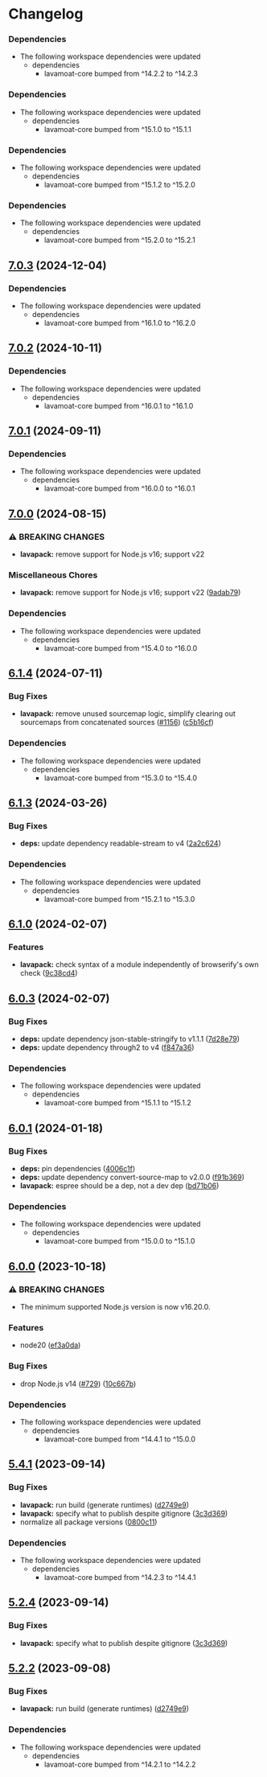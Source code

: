 # Changelog

### Dependencies

* The following workspace dependencies were updated
  * dependencies
    * lavamoat-core bumped from ^14.2.2 to ^14.2.3

### Dependencies

* The following workspace dependencies were updated
  * dependencies
    * lavamoat-core bumped from ^15.1.0 to ^15.1.1

### Dependencies

* The following workspace dependencies were updated
  * dependencies
    * lavamoat-core bumped from ^15.1.2 to ^15.2.0

### Dependencies

* The following workspace dependencies were updated
  * dependencies
    * lavamoat-core bumped from ^15.2.0 to ^15.2.1

## [7.0.3](https://github.com/LavaMoat/LavaMoat/compare/lavapack-v7.0.2...lavapack-v7.0.3) (2024-12-04)


### Dependencies

* The following workspace dependencies were updated
  * dependencies
    * lavamoat-core bumped from ^16.1.0 to ^16.2.0

## [7.0.2](https://github.com/LavaMoat/LavaMoat/compare/lavapack-v7.0.1...lavapack-v7.0.2) (2024-10-11)


### Dependencies

* The following workspace dependencies were updated
  * dependencies
    * lavamoat-core bumped from ^16.0.1 to ^16.1.0

## [7.0.1](https://github.com/LavaMoat/LavaMoat/compare/lavapack-v7.0.0...lavapack-v7.0.1) (2024-09-11)


### Dependencies

* The following workspace dependencies were updated
  * dependencies
    * lavamoat-core bumped from ^16.0.0 to ^16.0.1

## [7.0.0](https://github.com/LavaMoat/LavaMoat/compare/lavapack-v6.1.4...lavapack-v7.0.0) (2024-08-15)


### ⚠ BREAKING CHANGES

* **lavapack:** remove support for Node.js v16; support v22

### Miscellaneous Chores

* **lavapack:** remove support for Node.js v16; support v22 ([9adab79](https://github.com/LavaMoat/LavaMoat/commit/9adab792eb16e001dcb4f4a017d1fc2d06c804e9))


### Dependencies

* The following workspace dependencies were updated
  * dependencies
    * lavamoat-core bumped from ^15.4.0 to ^16.0.0

## [6.1.4](https://github.com/LavaMoat/LavaMoat/compare/lavapack-v6.1.3...lavapack-v6.1.4) (2024-07-11)


### Bug Fixes

* **lavapack:** remove unused sourcemap logic, simplify clearing out sourcemaps from concatenated sources ([#1156](https://github.com/LavaMoat/LavaMoat/issues/1156)) ([c5b16cf](https://github.com/LavaMoat/LavaMoat/commit/c5b16cffe07f272368e087bf3424d2760c893f0f))


### Dependencies

* The following workspace dependencies were updated
  * dependencies
    * lavamoat-core bumped from ^15.3.0 to ^15.4.0

## [6.1.3](https://github.com/LavaMoat/LavaMoat/compare/lavapack-v6.1.2...lavapack-v6.1.3) (2024-03-26)


### Bug Fixes

* **deps:** update dependency readable-stream to v4 ([2a2c624](https://github.com/LavaMoat/LavaMoat/commit/2a2c624866cb7699ca3c1cf765f44118d2b88f1f))


### Dependencies

* The following workspace dependencies were updated
  * dependencies
    * lavamoat-core bumped from ^15.2.1 to ^15.3.0

## [6.1.0](https://github.com/LavaMoat/LavaMoat/compare/lavapack-v6.0.3...lavapack-v6.1.0) (2024-02-07)


### Features

* **lavapack:** check syntax of a module independently of browserify's own check ([9c38cd4](https://github.com/LavaMoat/LavaMoat/commit/9c38cd47e7875dde53349dd34971c74ce34004d9))

## [6.0.3](https://github.com/LavaMoat/LavaMoat/compare/lavapack-v6.0.2...lavapack-v6.0.3) (2024-02-07)


### Bug Fixes

* **deps:** update dependency json-stable-stringify to v1.1.1 ([7d28e79](https://github.com/LavaMoat/LavaMoat/commit/7d28e79a5430f1f7c3987fc128e800efe590dd2a))
* **deps:** update dependency through2 to v4 ([f847a36](https://github.com/LavaMoat/LavaMoat/commit/f847a368528b8fdbfcac9de845e82bd2c8274ba2))


### Dependencies

* The following workspace dependencies were updated
  * dependencies
    * lavamoat-core bumped from ^15.1.1 to ^15.1.2

## [6.0.1](https://github.com/LavaMoat/LavaMoat/compare/lavapack-v6.0.0...lavapack-v6.0.1) (2024-01-18)


### Bug Fixes

* **deps:** pin dependencies ([4006c1f](https://github.com/LavaMoat/LavaMoat/commit/4006c1f386c3024e8a8092ded9b98ede20de084e))
* **deps:** update dependency convert-source-map to v2.0.0 ([f91b369](https://github.com/LavaMoat/LavaMoat/commit/f91b36962dc52fd63c824e6428589202d9a5535e))
* **lavapack:** espree should be a dep, not a dev dep ([bd71b06](https://github.com/LavaMoat/LavaMoat/commit/bd71b061b77343f0a8efa16be00b0801de8471a2))


### Dependencies

* The following workspace dependencies were updated
  * dependencies
    * lavamoat-core bumped from ^15.0.0 to ^15.1.0

## [6.0.0](https://github.com/LavaMoat/LavaMoat/compare/lavapack-v5.4.1...lavapack-v6.0.0) (2023-10-18)


### ⚠ BREAKING CHANGES

* The minimum supported Node.js version is now v16.20.0.

### Features

* node20 ([ef3a0da](https://github.com/LavaMoat/LavaMoat/commit/ef3a0da9960d7f5734e3d4180ebafdae2432a260))


### Bug Fixes

* drop Node.js v14 ([#729](https://github.com/LavaMoat/LavaMoat/issues/729)) ([10c667b](https://github.com/LavaMoat/LavaMoat/commit/10c667bd88eaabf60a8fd8e4493cc7676848b201))


### Dependencies

* The following workspace dependencies were updated
  * dependencies
    * lavamoat-core bumped from ^14.4.1 to ^15.0.0

## [5.4.1](https://github.com/LavaMoat/LavaMoat/compare/lavapack-v5.4.0...lavapack-v5.4.1) (2023-09-14)


### Bug Fixes

* **lavapack:** run build (generate runtimes) ([d2749e9](https://github.com/LavaMoat/LavaMoat/commit/d2749e9d4c972ad99d02388c11f89af6284ce650))
* **lavapack:** specify what to publish despite gitignore ([3c3d369](https://github.com/LavaMoat/LavaMoat/commit/3c3d369cd7db7f9c372a4b4eb956b65e434d7ea2))
* normalize all package versions ([0800c11](https://github.com/LavaMoat/LavaMoat/commit/0800c113c3504af312d904c48eb9a6844b10d6b1))


### Dependencies

* The following workspace dependencies were updated
  * dependencies
    * lavamoat-core bumped from ^14.2.3 to ^14.4.1

## [5.2.4](https://github.com/LavaMoat/LavaMoat/compare/lavapack-v5.2.3...lavapack-v5.2.4) (2023-09-14)


### Bug Fixes

* **lavapack:** specify what to publish despite gitignore ([3c3d369](https://github.com/LavaMoat/LavaMoat/commit/3c3d369cd7db7f9c372a4b4eb956b65e434d7ea2))

## [5.2.2](https://github.com/LavaMoat/LavaMoat/compare/lavapack-v5.2.1...lavapack-v5.2.2) (2023-09-08)


### Bug Fixes

* **lavapack:** run build (generate runtimes) ([d2749e9](https://github.com/LavaMoat/LavaMoat/commit/d2749e9d4c972ad99d02388c11f89af6284ce650))


### Dependencies

* The following workspace dependencies were updated
  * dependencies
    * lavamoat-core bumped from ^14.2.1 to ^14.2.2
